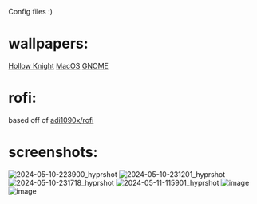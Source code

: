 Config files :)

# wallpapers:
[Hollow Knight](https://github.com/SherLock707/hyprland_dots/tree/main/Pictures%2Fwallpapers)
[MacOS](https://512pixels.net/projects/default-mac-wallpapers-in-5k/)
[GNOME](https://gitlab.gnome.org/GNOME/gnome-backgrounds)

# rofi:
based off of [adi1090x/rofi](https://github.com/adi1090x/rofi)

# screenshots:
![2024-05-10-223900_hyprshot](https://github.com/Spelis/dotfiles/assets/152774420/24154008-b9f0-4e67-be75-0ac01e33c81b)
![2024-05-10-231201_hyprshot](https://github.com/Spelis/dotfiles/assets/152774420/bba6e38b-726c-438f-9236-aca1c5d0ed52)
![2024-05-10-231718_hyprshot](https://github.com/Spelis/dotfiles/assets/152774420/88479ffc-9b4b-4c8a-8df6-e33f894f343d)
![2024-05-11-115901_hyprshot](https://github.com/Spelis/dotfiles/assets/152774420/6542587e-8dd6-4e28-997f-5e6279b6dfbe)
![image](https://github.com/Spelis/dotfiles/assets/152774420/4f00f556-ab9e-4b04-b66f-dba810e7b28b)
![image](https://github.com/Spelis/dotfiles/assets/152774420/73deaa17-c69c-4480-a1bc-e119384ce3b4)
